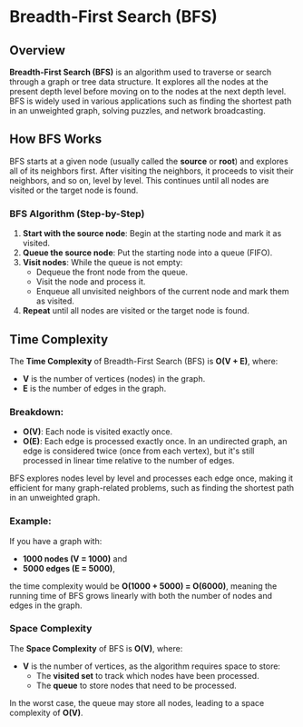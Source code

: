 # Breadth-First Search (BFS)

## Overview
**Breadth-First Search (BFS)** is an algorithm used to traverse or search through a graph or tree data structure. It explores all the nodes at the present depth level before moving on to the nodes at the next depth level. BFS is widely used in various applications such as finding the shortest path in an unweighted graph, solving puzzles, and network broadcasting.

## How BFS Works

BFS starts at a given node (usually called the **source** or **root**) and explores all of its neighbors first. After visiting the neighbors, it proceeds to visit their neighbors, and so on, level by level. This continues until all nodes are visited or the target node is found.

### BFS Algorithm (Step-by-Step)
1. **Start with the source node**: Begin at the starting node and mark it as visited.
2. **Queue the source node**: Put the starting node into a queue (FIFO).
3. **Visit nodes**: While the queue is not empty:
   - Dequeue the front node from the queue.
   - Visit the node and process it.
   - Enqueue all unvisited neighbors of the current node and mark them as visited.
4. **Repeat** until all nodes are visited or the target node is found.

## Time Complexity

The **Time Complexity** of Breadth-First Search (BFS) is **O(V + E)**, where:
- **V** is the number of vertices (nodes) in the graph.
- **E** is the number of edges in the graph.

### Breakdown:
- **O(V)**: Each node is visited exactly once.
- **O(E)**: Each edge is processed exactly once. In an undirected graph, an edge is considered twice (once from each vertex), but it's still processed in linear time relative to the number of edges.

BFS explores nodes level by level and processes each edge once, making it efficient for many graph-related problems, such as finding the shortest path in an unweighted graph.

### Example:
If you have a graph with:
- **1000 nodes (V = 1000)** and
- **5000 edges (E = 5000)**,

the time complexity would be **O(1000 + 5000) = O(6000)**, meaning the running time of BFS grows linearly with both the number of nodes and edges in the graph.

### Space Complexity
The **Space Complexity** of BFS is **O(V)**, where:
- **V** is the number of vertices, as the algorithm requires space to store:
  - The **visited set** to track which nodes have been processed.
  - The **queue** to store nodes that need to be processed.

In the worst case, the queue may store all nodes, leading to a space complexity of **O(V)**.

